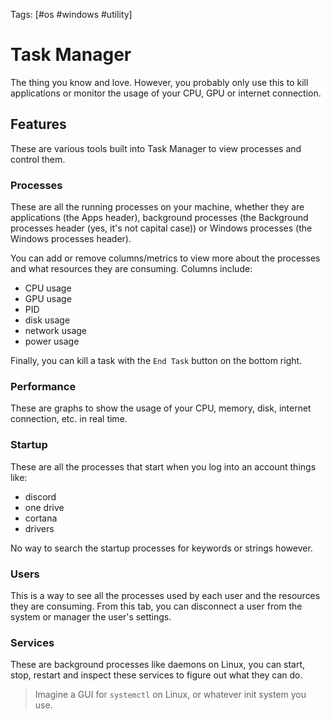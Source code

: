 Tags: [#os #windows #utility]

# Task Manager

The thing you know and love. However, you probably only use this to kill applications or monitor the usage of your CPU, GPU or internet connection.

## Features

These are various tools built into Task Manager to view processes and control them.

### Processes

These are all the running processes on your machine, whether they are applications (the Apps header), background processes (the Background processes header (yes, it's not capital case)) or Windows processes (the Windows processes header).

You can add or remove columns/metrics to view more about the processes and what resources they are consuming. Columns include:

- CPU usage
- GPU usage
- PID
- disk usage
- network usage
- power usage

Finally, you can kill a task with the `End Task` button on the bottom right.

### Performance

These are graphs to show the usage of your CPU, memory, disk, internet connection, etc. in real time.

### Startup

These are all the processes that start when you log into an account things like:

- discord
- one drive
- cortana
- drivers

No way to search the startup processes for keywords or strings however.

### Users

This is a way to see all the processes used by each user and the resources they are consuming. From this tab, you can disconnect a user from the system or manager the user's settings.

### Services

These are background processes like daemons on Linux, you can start, stop, restart and inspect these services to figure out what they can do.

>Imagine a GUI for `systemctl` on Linux, or whatever init system you use.
